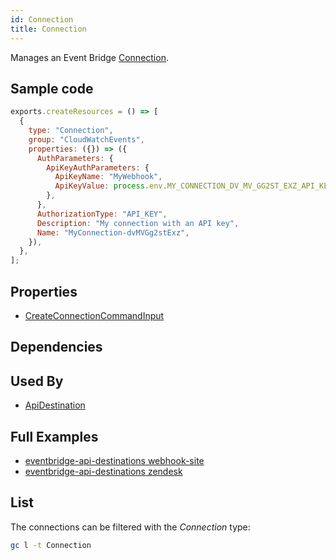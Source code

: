 ```yaml
---
id: Connection
title: Connection
---
```


Manages an Event Bridge [Connection](https://console.aws.amazon.com/events/home?#/eventbuses).

## Sample code

```js
exports.createResources = () => [
  {
    type: "Connection",
    group: "CloudWatchEvents",
    properties: ({}) => ({
      AuthParameters: {
        ApiKeyAuthParameters: {
          ApiKeyName: "MyWebhook",
          ApiKeyValue: process.env.MY_CONNECTION_DV_MV_GG2ST_EXZ_API_KEY_VALUE,
        },
      },
      AuthorizationType: "API_KEY",
      Description: "My connection with an API key",
      Name: "MyConnection-dvMVGg2stExz",
    }),
  },
];
```

## Properties

- [CreateConnectionCommandInput](https://docs.aws.amazon.com/AWSJavaScriptSDK/v3/latest/clients/client-cloudwatch-events/interfaces/createconnectioncommandinput.html)

## Dependencies

## Used By

- [ApiDestination](./ApiDestination.md)

## Full Examples

- [eventbridge-api-destinations webhook-site](https://github.com/grucloud/grucloud/tree/main/examples/aws/serverless-patterns/eventbridge-api-destinations/1-webhook-site)
- [eventbridge-api-destinations zendesk](https://github.com/grucloud/grucloud/tree/main/examples/aws/serverless-patterns/eventbridge-api-destinations/5-zendesk)

## List

The connections can be filtered with the _Connection_ type:

```sh
gc l -t Connection
```

```txt

```
